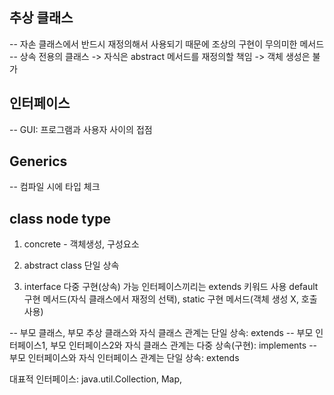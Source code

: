 ## 추상 클래스
-- 자손 클래스에서 반드시 재정의해서 사용되기 때문에 조상의 구현이 무의미한 메서드
-- 상속 전용의 클래스 -> 자식은 abstract 메서드를 재정의할 책임 -> 객체 생성은 불가

## 인터페이스
-- GUI: 프로그램과 사용자 사이의 접점

## Generics
-- 컴파일 시에 타입 체크

## class node type
1. concrete - 객체생성, 구성요소

2. abstract class
   단일 상속

3. interface
   다중 구현(상속) 가능
   인터페이스끼리는 extends 키워드 사용
   default 구현 메서드(자식 클래스에서 재정의 선택), static 구현 메서드(객체 생성 X, 호출 사용)

-- 부모 클래스, 부모 추상 클래스와 자식 클래스 관계는 단일 상속: extends
-- 부모 인터페이스1, 부모 인터페이스2와 자식 클래스 관계는 다중 상속(구현): implements
-- 부모 인터페이스와 자식 인터페이스 관계는 단일 상속: extends

대표적 인터페이스: java.util.Collection, Map, 









